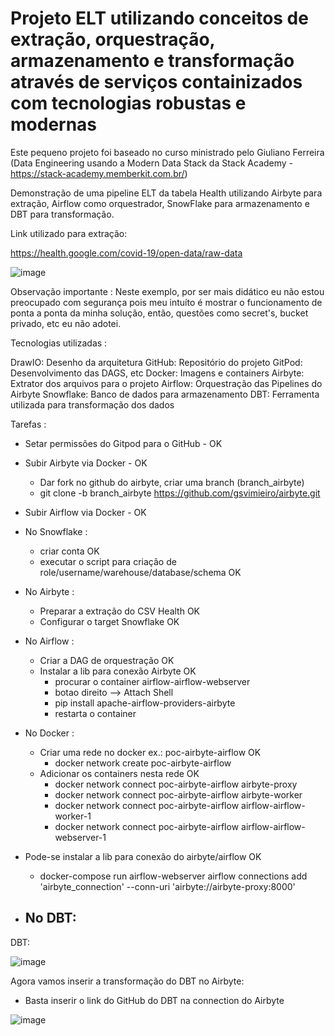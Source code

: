 # Projeto ELT utilizando conceitos de extração, orquestração, armazenamento e transformação através de serviços containizados com tecnologias robustas e modernas

Este pequeno projeto foi baseado no curso ministrado pelo Giuliano Ferreira (Data Engineering usando a Modern Data Stack da Stack Academy - https://stack-academy.memberkit.com.br/)

Demonstração de uma pipeline ELT da tabela Health utilizando Airbyte para extração, Airflow como orquestrador, SnowFlake para armazenamento e DBT para transformação.

Link utilizado para extração:

https://health.google.com/covid-19/open-data/raw-data


![image](https://github.com/gsvimieiro/POC_crimesMG_Airbyte_Airflow_DBT_SnowFlake/assets/25323854/3b05fffb-de88-4e1e-b08a-fba771033c84)

Observação importante : Neste exemplo, por ser mais didático eu não estou preocupado com segurança pois meu intuíto é mostrar o funcionamento de ponta a ponta da minha solução, então, questões como secret's, bucket privado, etc eu não adotei.

Tecnologias utilizadas :

DrawIO: Desenho da arquitetura
GitHub: Repositório do projeto
GitPod: Desenvolvimento das DAGS, etc
Docker: Imagens e containers
Airbyte: Extrator dos arquivos para o projeto
Airflow: Orquestração das Pipelines do Airbyte
Snowflake: Banco de dados para armazenamento
DBT: Ferramenta utilizada para transformação dos dados

Tarefas :

- Setar permissões do Gitpod para o GitHub - OK
- Subir Airbyte via Docker - OK
    - Dar fork no github do airbyte, criar uma branch (branch_airbyte)
    - git clone -b branch_airbyte https://github.com/gsvimieiro/airbyte.git

- Subir Airflow via Docker - OK
- No Snowflake :
   - criar conta OK
   - executar o script para criação de role/username/warehouse/database/schema OK
- No Airbyte :
    - Preparar a extração do CSV Health  OK
    - Configurar o target Snowflake OK
- No Airflow :
    - Criar a DAG de orquestração OK
    - Instalar a lib para conexão Airbyte OK
        - procurar o container airflow-airflow-webserver 
        - botao direito --> Attach Shell
        - pip install apache-airflow-providers-airbyte
        - restarta o container
- No Docker : 
    - Criar uma rede no docker ex.: poc-airbyte-airflow OK
        - docker network create poc-airbyte-airflow
    - Adicionar os containers nesta rede OK
        - docker network connect poc-airbyte-airflow airbyte-proxy
        - docker network connect poc-airbyte-airflow airbyte-worker
        - docker network connect poc-airbyte-airflow airflow-airflow-worker-1
        - docker network connect poc-airbyte-airflow airflow-airflow-webserver-1

- Pode-se instalar a lib para conexão do airbyte/airflow  OK

    - docker-compose run airflow-webserver airflow connections add 'airbyte_connection' --conn-uri 'airbyte://airbyte-proxy:8000'

- No DBT:
  - 
DBT:

![image](https://github.com/gsvimieiro/POC_Airbyte_Airflow_DBT_SnowFlake/assets/25323854/7ad63cdc-db8e-4b11-adc4-e1e5b71f0c70)


Agora vamos inserir a transformação do DBT no Airbyte:
 - Basta inserir o link do GitHub do DBT na connection do Airbyte

![image](https://github.com/gsvimieiro/POC_Airbyte_Airflow_DBT_SnowFlake/assets/25323854/2aaa16dc-39f8-44d5-aa23-020cb799ec54)
